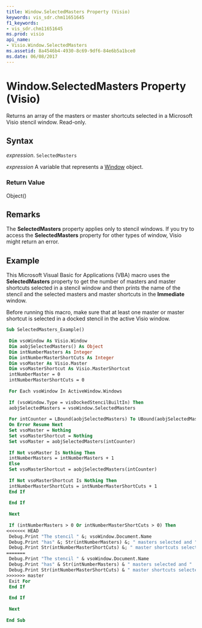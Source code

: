 ```yaml
---
title: Window.SelectedMasters Property (Visio)
keywords: vis_sdr.chm11651645
f1_keywords:
- vis_sdr.chm11651645
ms.prod: visio
api_name:
- Visio.Window.SelectedMasters
ms.assetid: 8a4546b4-4930-8c69-9df6-84e6b5a1bce0
ms.date: 06/08/2017
---
```



# Window.SelectedMasters Property (Visio)

 Returns an array of the masters or master shortcuts selected in a Microsoft Visio stencil window. Read-only.


## Syntax

 _expression_. `SelectedMasters`

 _expression_ A variable that represents a [Window](./Visio.Window.md) object.


### Return Value

Object()


## Remarks

The  **SelectedMasters** property applies only to stencil windows. If you try to access the **SelectedMasters** property for other types of window, Visio might return an error.


## Example

This Microsoft Visual Basic for Applications (VBA) macro uses the  **SelectedMasters** property to get the number of masters and master shortcuts selected in a stencil window and then prints the name of the stencil and the selected masters and master shortcuts in the **Immediate** window.

Before running this macro, make sure that at least one master or master shortcut is selected in a docked stencil in the active Visio window.




```vb
Sub SelectedMasters_Example() 
 
 Dim vsoWindow As Visio.Window 
 Dim aobjSelectedMasters() As Object 
 Dim intNumberMasters As Integer 
 Dim intNumberMasterShortCuts As Integer 
 Dim vsoMaster As Visio.Master 
 Dim vsoMasterShortcut As Visio.MasterShortcut 
 intNumberMaster = 0 
 intNumberMasterShortCuts = 0 
 
 For Each vsoWindow In ActiveWindow.Windows 
 
 If (vsoWindow.Type = visDockedStencilBuiltIn) Then 
 aobjSelectedMasters = vsoWindow.SelectedMasters 
 
 For intCounter = LBound(aobjSelectedMasters) To UBound(aobjSelectedMasters) 
 On Error Resume Next 
 Set vsoMaster = Nothing 
 Set vsoMasterShortcut = Nothing 
 Set vsoMaster = aobjSelectedMasters(intCounter) 
 
 If Not vsoMaster Is Nothing Then 
 intNumberMasters = intNumberMasters + 1 
 Else 
 Set vsoMasterShortcut = aobjSelectedMasters(intCounter) 
 
 If Not vsoMasterShortcut Is Nothing Then 
 intNumberMasterShortCuts = intNumberMasterShortCuts + 1 
 End If 
 
 End If 
 
 Next 
 
 If (intNumberMasters > 0 Or intNumberMasterShortCuts > 0) Then 
<<<<<<< HEAD
 Debug.Print "The stencil " &; vsoWindow.Document.Name 
 Debug.Print "has" &; Str(intNumberMasters) &; " masters selected and " 
 Debug.Print Str(intNumberMasterShortCuts) &; " master shortcuts selected." 
=======
 Debug.Print "The stencil " & vsoWindow.Document.Name 
 Debug.Print "has" & Str(intNumberMasters) & " masters selected and " 
 Debug.Print Str(intNumberMasterShortCuts) & " master shortcuts selected." 
>>>>>>> master
 Exit For 
 End If 
 
 End If 
 
 Next 
 
End Sub
```



